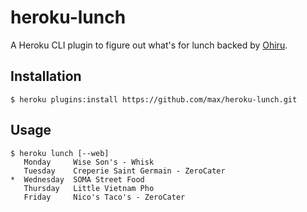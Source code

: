 # heroku-lunch

A Heroku CLI plugin to figure out what's for lunch backed by
[Ohiru](https://github.com/max/ohiru).

## Installation

```
$ heroku plugins:install https://github.com/max/heroku-lunch.git
```

## Usage

```
$ heroku lunch [--web]
   Monday     Wise Son's - Whisk
   Tuesday    Creperie Saint Germain - ZeroCater
*  Wednesday  SOMA Street Food
   Thursday   Little Vietnam Pho
   Friday     Nico's Taco's - ZeroCater
```
